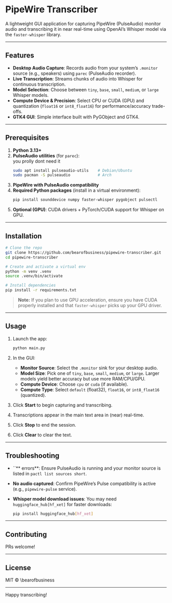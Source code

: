 # PipeWire Transcriber

A lightweight GUI application for capturing PipeWire (PulseAudio) monitor audio and transcribing it in near real-time using OpenAI’s Whisper model via the `faster-whisper` library.

---

## Features

* **Desktop Audio Capture**: Records audio from your system’s `.monitor` source (e.g., speakers) using `parec` (PulseAudio recorder).
* **Live Transcription**: Streams chunks of audio into Whisper for continuous transcription.
* **Model Selection**: Choose between `tiny`, `base`, `small`, `medium`, or `large` Whisper models.
* **Compute Device & Precision**: Select CPU or CUDA (GPU) and quantization (`float16` or `int8_float16`) for performance/accuracy trade-offs.
* **GTK4 GUI**: Simple interface built with PyGObject and GTK4.

---

## Prerequisites

1. **Python 3.13+**
2. **PulseAudio utilities** (for `parec`):\
   you prolly dont need it
   ```bash
   sudo apt install pulseaudio-utils    # Debian/Ubuntu
   sudo pacman -S pulseaudio            # Arch
   ```
3. **PipeWire with PulseAudio compatibility**
4. **Required Python packages** (install in a virtual environment):
   ```bash
   pip install sounddevice numpy faster-whisper pygobject pulsectl
   ```
5. **Optional (GPU)**: CUDA drivers + PyTorch/CUDA support for Whisper on GPU.

---

## Installation

```bash
# Clone the repo
git clone https://github.com/bearofbusiness/pipewire-transcriber.git
cd pipewire-transcriber

# Create and activate a virtual env
python -m venv .venv
source .venv/bin/activate

# Install dependencies
pip install -r requirements.txt
```

> **Note:** If you plan to use GPU acceleration, ensure you have CUDA properly installed and that `faster-whisper` picks up your GPU driver.

---

## Usage

1. Launch the app:

   ```bash
   python main.py
   ```
2. In the GUI:

   * **Monitor Source**: Select the `.monitor` sink for your desktop audio.
   * **Model Size**: Pick one of `tiny`, `base`, `small`, `medium`, or `large`. Larger models yield better accuracy but use more RAM/CPU/GPU.
   * **Compute Device**: Choose `cpu` or `cuda` (if available).
   * **Compute Type**: Select `default` (float32), `float16`, or `int8_float16` (quantized).
3. Click **Start** to begin capturing and transcribing.
4. Transcriptions appear in the main text area in (near) real-time.
5. Click **Stop** to end the session.
6. Click **Clear** to clear the text.

---

## Troubleshooting

* \`\`\*\* errors\*\*: Ensure PulseAudio is running and your monitor source is listed in `pactl list sources short`.
* **No audio captured**: Confirm PipeWire’s Pulse compatibility is active (e.g., `pipewire-pulse` service).
* **Whisper model download issues**: You may need `huggingface_hub[hf_xet]` for faster downloads:

  ```bash
  pip install huggingface_hub[hf_xet]
  ```

---

## Contributing

PRs welcome!

---

## License

MIT © \bearofbusiness

---

Happy transcribing!
